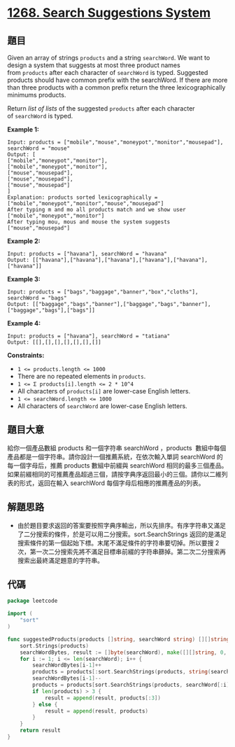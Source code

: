 # [1268. Search Suggestions System](https://leetcode.com/problems/search-suggestions-system/)

## 題目

Given an array of strings `products` and a string `searchWord`. We want to design a system that suggests at most three product names from `products` after each character of `searchWord` is typed. Suggested products should have common prefix with the searchWord. If there are more than three products with a common prefix return the three lexicographically minimums products.

Return *list of lists* of the suggested `products` after each character of `searchWord` is typed.

**Example 1:**

```
Input: products = ["mobile","mouse","moneypot","monitor","mousepad"], searchWord = "mouse"
Output: [
["mobile","moneypot","monitor"],
["mobile","moneypot","monitor"],
["mouse","mousepad"],
["mouse","mousepad"],
["mouse","mousepad"]
]
Explanation: products sorted lexicographically = ["mobile","moneypot","monitor","mouse","mousepad"]
After typing m and mo all products match and we show user ["mobile","moneypot","monitor"]
After typing mou, mous and mouse the system suggests ["mouse","mousepad"]

```

**Example 2:**

```
Input: products = ["havana"], searchWord = "havana"
Output: [["havana"],["havana"],["havana"],["havana"],["havana"],["havana"]]
```

**Example 3:**

```
Input: products = ["bags","baggage","banner","box","cloths"], searchWord = "bags"
Output: [["baggage","bags","banner"],["baggage","bags","banner"],["baggage","bags"],["bags"]]
```

**Example 4:**

```
Input: products = ["havana"], searchWord = "tatiana"
Output: [[],[],[],[],[],[],[]]
```

**Constraints:**

- `1 <= products.length <= 1000`
- There are no repeated elements in `products`.
- `1 <= Σ products[i].length <= 2 * 10^4`
- All characters of `products[i]` are lower-case English letters.
- `1 <= searchWord.length <= 1000`
- All characters of `searchWord` are lower-case English letters.

## 題目大意

給你一個產品數組 products 和一個字符串 searchWord ，products  數組中每個產品都是一個字符串。請你設計一個推薦系統，在依次輸入單詞 searchWord 的每一個字母后，推薦 products 數組中前綴與 searchWord 相同的最多三個產品。如果前綴相同的可推薦產品超過三個，請按字典序返回最小的三個。請你以二維列表的形式，返回在輸入 searchWord 每個字母后相應的推薦產品的列表。

## 解題思路

- 由於題目要求返回的答案要按照字典序輸出，所以先排序。有序字符串又滿足了二分搜索的條件，於是可以用二分搜索。sort.SearchStrings 返回的是滿足搜索條件的第一個起始下標。末尾不滿足條件的字符串要切掉。所以要搜 2 次，第一次二分搜索先將不滿足目標串前綴的字符串篩掉。第二次二分搜索再搜索出最終滿足題意的字符串。

## 代碼

```go
package leetcode

import (
	"sort"
)

func suggestedProducts(products []string, searchWord string) [][]string {
	sort.Strings(products)
	searchWordBytes, result := []byte(searchWord), make([][]string, 0, len(searchWord))
	for i := 1; i <= len(searchWord); i++ {
		searchWordBytes[i-1]++
		products = products[:sort.SearchStrings(products, string(searchWordBytes[:i]))]
		searchWordBytes[i-1]--
		products = products[sort.SearchStrings(products, searchWord[:i]):]
		if len(products) > 3 {
			result = append(result, products[:3])
		} else {
			result = append(result, products)
		}
	}
	return result
}
```